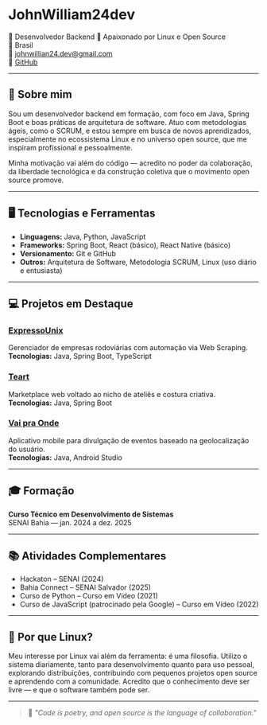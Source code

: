# JohnWilliam24dev

🎯 Desenvolvedor Backend
🐧 Apaixonado por Linux e Open Source  
📍 Brasil  
📧 johnwillian24.dev@gmail.com  
🔗 [GitHub](https://github.com/JohnWilliam24dev)

---

## 👋 Sobre mim

Sou um desenvolvedor backend em formação, com foco em Java, Spring Boot e boas práticas de arquitetura de software. Atuo com metodologias ágeis, como o SCRUM, e estou sempre em busca de novos aprendizados, especialmente no ecossistema Linux e no universo open source, que me inspiram profissional e pessoalmente.

Minha motivação vai além do código — acredito no poder da colaboração, da liberdade tecnológica e da construção coletiva que o movimento open source promove.

---

## 🖥️ Tecnologias e Ferramentas

- **Linguagens:** Java, Python, JavaScript  
- **Frameworks:** Spring Boot, React (básico), React Native (básico)  
- **Versionamento:** Git e GitHub  
- **Outros:** Arquitetura de Software, Metodologia SCRUM, Linux (uso diário e entusiasta)

---

## 💻 Projetos em Destaque

### [ExpressoUnix](https://github.com/JohnWilliam24dev/ExpressoUnix)
Gerenciador de empresas rodoviárias com automação via Web Scraping.  
**Tecnologias:** Java, Spring Boot, TypeScript  


### [Teart](https://github.com/JohnWilliam24dev/Teart)
Marketplace web voltado ao nicho de ateliês e costura criativa.  
**Tecnologias:** Java, Spring Boot

### [Vai pra Onde](https://github.com/PedroFPer/Vai_pra_onde)
Aplicativo mobile para divulgação de eventos baseado na geolocalização do usuário.  
**Tecnologias:** Java, Android Studio

---

## 🎓 Formação

**Curso Técnico em Desenvolvimento de Sistemas**  
SENAI Bahia — jan. 2024 a dez. 2025

---

## 📚 Atividades Complementares

- Hackaton – SENAI (2024)  
- Bahia Connect – SENAI Salvador (2025)  
- Curso de Python – Curso em Vídeo (2021)  
- Curso de JavaScript (patrocinado pela Google) – Curso em Vídeo (2022)

---

## 🐧 Por que Linux?

Meu interesse por Linux vai além da ferramenta: é uma filosofia. Utilizo o sistema diariamente, tanto para desenvolvimento quanto para uso pessoal, explorando distribuições, contribuindo com pequenos projetos open source e aprendendo com a comunidade. Acredito que o conhecimento deve ser livre — e que o software também pode ser.

---

> 💬 *"Code is poetry, and open source is the language of collaboration."*




<!---
JohnWilliam24dev/JohnWilliam24dev is a ✨ special ✨ repository because its `README.md` (this file) appears on your GitHub profile.
You can click the Preview link to take a look at your changes.
--->
